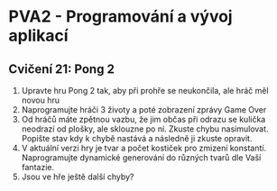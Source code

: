 # PVA2 - Programování a vývoj aplikací
## Cvičení 21: Pong 2

1. Upravte hru Pong 2 tak, aby při prohře se neukončila, ale hráč měl novou hru
2. Naprogramujte hráči 3 životy a poté zobrazení zprávy Game Over
3. Od hráčů máte zpětnou vazbu, že jim občas při odrazu se kulička neodrazí od plošky, ale sklouzne po ní. Zkuste chybu nasimulovat. Popište stav kdy k chybě nastává a následně ji zkuste opravit.
4. V aktuální verzi hry je tvar a počet kostiček pro zmizení konstantí. Naprogramujte dynamické generování do různých tvarů dle Vaší fantazie.
5. Jsou ve hře ještě další chyby?